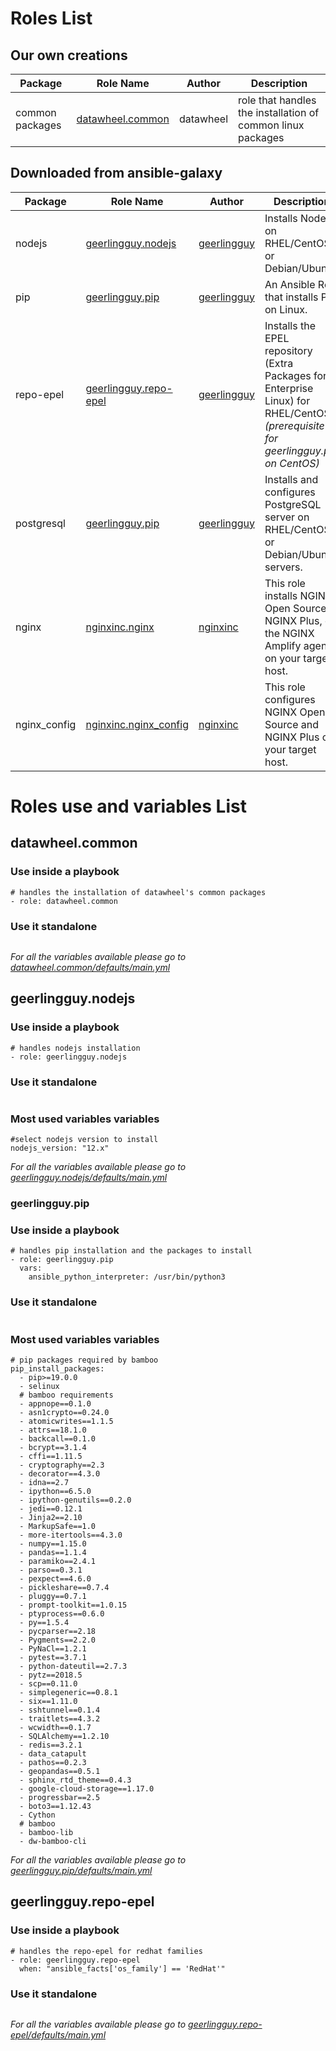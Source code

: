 # Roles List

## Our own creations
| Package | Role Name | Author | Description |
| ----------- | ----------- | ----------- | ----------- |
| common packages | [datawheel.common](https://github.com/Datawheel/ansible-automated-deployment/tree/main/roles/datawheel.common) | datawheel | role that handles the installation of common linux packages |

## Downloaded from ansible-galaxy

| Package | Role Name | Author | Description |
| ----------- | ----------- | ----------- | ----------- |
| nodejs | [geerlingguy.nodejs](https://galaxy.ansible.com/geerlingguy/nodejs) | [geerlingguy](https://galaxy.ansible.com/geerlingguy) | Installs Node.js on RHEL/CentOS or Debian/Ubuntu. |
| pip | [geerlingguy.pip](https://galaxy.ansible.com/geerlingguy/pip) | [geerlingguy](https://galaxy.ansible.com/geerlingguy) | An Ansible Role that installs Pip on Linux. |
| repo-epel | [geerlingguy.repo-epel](https://galaxy.ansible.com/geerlingguy/repo-epel)  | [geerlingguy](https://galaxy.ansible.com/geerlingguy) | Installs the EPEL repository (Extra Packages for Enterprise Linux) for RHEL/CentOS. *(prerequisite for geerlingguy.pip on CentOS)* |
| postgresql | [geerlingguy.pip]() | [geerlingguy](https://galaxy.ansible.com/geerlingguy) | Installs and configures PostgreSQL server on RHEL/CentOS or Debian/Ubuntu servers. |
| nginx | [nginxinc.nginx](https://galaxy.ansible.com/nginxinc/nginx) | [nginxinc](https://galaxy.ansible.com/nginxinc) | This role installs NGINX Open Source, NGINX Plus, or the NGINX Amplify agent on your target host. |
| nginx_config | [nginxinc.nginx_config](https://galaxy.ansible.com/nginxinc/nginx_config) | [nginxinc](https://galaxy.ansible.com/nginxinc) | This role configures NGINX Open Source and NGINX Plus on your target host. |

# Roles use and variables List

## datawheel.common

### Use inside a playbook
```
# handles the installation of datawheel's common packages
- role: datawheel.common
```

### Use it standalone
```
```

*For all the variables available please go to [datawheel.common/defaults/main.yml](https://github.com/Datawheel/ansible-automated-deployment/blob/main/roles/datawheel.common/defaults/main.yml)*

## geerlingguy.nodejs

### Use inside a playbook
```
# handles nodejs installation
- role: geerlingguy.nodejs
```

### Use it standalone
```
```

### Most used variables variables
```
#select nodejs version to install
nodejs_version: "12.x"
```

*For all the variables available please go to [geerlingguy.nodejs/defaults/main.yml](https://github.com/Datawheel/ansible-automated-deployment/blob/main/roles/geerlingguy.nodejs/defaults/main.yml)*

### geerlingguy.pip

### Use inside a playbook
```
# handles pip installation and the packages to install
- role: geerlingguy.pip
  vars:
    ansible_python_interpreter: /usr/bin/python3
```

### Use it standalone
```
```

### Most used variables variables
```
# pip packages required by bamboo
pip_install_packages:
  - pip>=19.0.0
  - selinux
  # bamboo requirements
  - appnope==0.1.0
  - asn1crypto==0.24.0
  - atomicwrites==1.1.5
  - attrs==18.1.0
  - backcall==0.1.0
  - bcrypt==3.1.4
  - cffi==1.11.5
  - cryptography==2.3
  - decorator==4.3.0
  - idna==2.7
  - ipython==6.5.0
  - ipython-genutils==0.2.0
  - jedi==0.12.1
  - Jinja2==2.10
  - MarkupSafe==1.0
  - more-itertools==4.3.0
  - numpy==1.15.0
  - pandas==1.1.4
  - paramiko==2.4.1
  - parso==0.3.1
  - pexpect==4.6.0
  - pickleshare==0.7.4
  - pluggy==0.7.1
  - prompt-toolkit==1.0.15
  - ptyprocess==0.6.0
  - py==1.5.4
  - pycparser==2.18
  - Pygments==2.2.0
  - PyNaCl==1.2.1
  - pytest==3.7.1
  - python-dateutil==2.7.3
  - pytz==2018.5
  - scp==0.11.0
  - simplegeneric==0.8.1
  - six==1.11.0
  - sshtunnel==0.1.4
  - traitlets==4.3.2
  - wcwidth==0.1.7
  - SQLAlchemy==1.2.10
  - redis==3.2.1
  - data_catapult
  - pathos==0.2.3
  - geopandas==0.5.1
  - sphinx_rtd_theme==0.4.3
  - google-cloud-storage==1.17.0
  - progressbar==2.5
  - boto3==1.12.43
  - Cython
  # bamboo
  - bamboo-lib
  - dw-bamboo-cli
```

*For all the variables available please go to [geerlingguy.pip/defaults/main.yml](https://github.com/Datawheel/ansible-automated-deployment/blob/main/roles/geerlingguy.pip/defaults/main.yml)*

## geerlingguy.repo-epel

### Use inside a playbook
```
# handles the repo-epel for redhat families
- role: geerlingguy.repo-epel
  when: "ansible_facts['os_family'] == 'RedHat'"
```

### Use it standalone
```
```

*For all the variables available please go to [geerlingguy.repo-epel/defaults/main.yml](https://github.com/Datawheel/ansible-automated-deployment/blob/main/roles/geerlingguy.repo-epel/defaults/main.yml)*